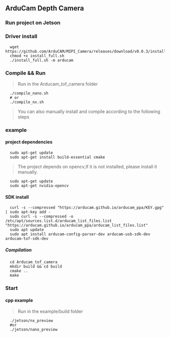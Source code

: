 ## ArduCam Depth Camera
### Run project on Jetson
### Driver install 
```Shell
  wget https://github.com/ArduCAM/MIPI_Camera/releases/download/v0.0.3/install_full.sh
  chmod +x install_full.sh
  ./install_full.sh -m arducam
```
### Compile && Run
> Run in the Arducam_tof_camera folder
```Shell
  ./compile_nano.sh
  # or
  ./compile_nx.sh
```
> You can also manually install and compile according to the following steps
### example
#### project dependencies
```Shell
  sudo apt-get update
  sudo apt-get install build-essential cmake
```
> The project depends on opencv,If it is not installed, please install it manually.
```Shell
  sudo apt-get update
  sudo apt-get nvidia-opencv
```
#### SDK install
```Shell
  curl -s --compressed "https://arducam.github.io/arducam_ppa/KEY.gpg" | sudo apt-key add -
  sudo curl -s --compressed -o /etc/apt/sources.list.d/arducam_list_files.list "https://arducam.github.io/arducam_ppa/arducam_list_files.list"
  sudo apt update
  sudo apt install arducam-config-parser-dev arducam-usb-sdk-dev arducam-tof-sdk-dev
```
##### Compilation
```Shell
  cd Arducam_tof_camera
  mkdir build && cd build
  cmake ..
  make
```
### Start
#### cpp example
> Run in the example/build folder
```Shell
  ./jetson/nx_preview   
  #or
  ./jetson/nano_preview   
```
